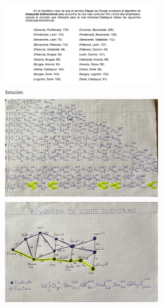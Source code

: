 ![img](../doc/problema1.png)

Solución:

![img](../doc/costeuniforme1.jpg)

![img](../doc/costeuniforme2.jpeg)